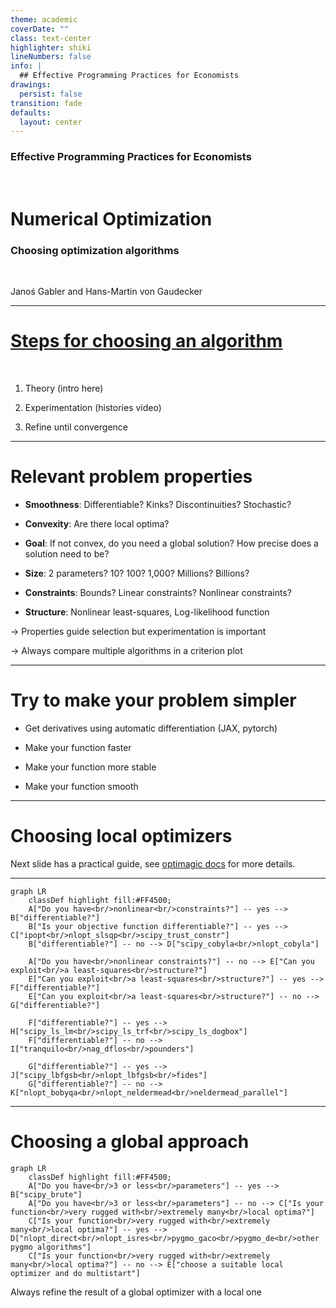 ```yaml
---
theme: academic
coverDate: ""
class: text-center
highlighter: shiki
lineNumbers: false
info: |
  ## Effective Programming Practices for Economists
drawings:
  persist: false
transition: fade
defaults:
  layout: center
---
```


### Effective Programming Practices for Economists

<br/>

# Numerical Optimization

### Choosing optimization algorithms

<br/>

Janoś Gabler and Hans-Martin von Gaudecker

---

# [Steps for choosing an algorithm](https://optimagic.readthedocs.io/en/latest/how_to/how_to_algorithm_selection.html#the-three-steps-for-selecting-algorithms)

<br/>

1. Theory (intro here)

1. Experimentation (histories video)

1. Refine until convergence

---

# Relevant problem properties

- **Smoothness**: Differentiable? Kinks? Discontinuities? Stochastic?

- **Convexity**: Are there local optima?

- **Goal**: If not convex, do you need a global solution? How precise does a solution
  need to be?

- **Size**: 2 parameters? 10? 100? 1,000? Millions? Billions?

- **Constraints**: Bounds? Linear constraints? Nonlinear constraints?

- **Structure**: Nonlinear least-squares, Log-likelihood function

$\rightarrow$ Properties guide selection but experimentation is important

$\rightarrow$ Always compare multiple algorithms in a criterion plot

---

# Try to make your problem simpler

- Get derivatives using automatic differentiation (JAX, pytorch)

- Make your function faster

- Make your function more stable

- Make your function smooth

---

# Choosing local optimizers

Next slide has a practical guide, see [optimagic
docs](https://optimagic.readthedocs.io/en/latest/how_to/how_to_algorithm_selection.html#how-to-select-a-local-optimizer)
for more details.

---

```mermaid {theme: 'dark', scale: 0.6}
graph LR
    classDef highlight fill:#FF4500;
    A["Do you have<br/>nonlinear<br/>constraints?"] -- yes --> B["differentiable?"]
    B["Is your objective function differentiable?"] -- yes --> C["ipopt<br/>nlopt_slsqp<br/>scipy_trust_constr"]
    B["differentiable?"] -- no --> D["scipy_cobyla<br/>nlopt_cobyla"]

    A["Do you have<br/>nonlinear constraints?"] -- no --> E["Can you exploit<br/>a least-squares<br/>structure?"]
    E["Can you exploit<br/>a least-squares<br/>structure?"] -- yes --> F["differentiable?"]
    E["Can you exploit<br/>a least-squares<br/>structure?"] -- no --> G["differentiable?"]

    F["differentiable?"] -- yes --> H["scipy_ls_lm<br/>scipy_ls_trf<br/>scipy_ls_dogbox"]
    F["differentiable?"] -- no --> I["tranquilo<br/>nag_dflos<br/>pounders"]

    G["differentiable?"] -- yes --> J["scipy_lbfgsb<br/>nlopt_lbfgsb<br/>fides"]
    G["differentiable?"] -- no --> K["nlopt_bobyqa<br/>nlopt_neldermead<br/>neldermead_parallel"]
```

---

# Choosing a global approach

```mermaid {theme: 'dark', scale: 0.6}
graph LR
    classDef highlight fill:#FF4500;
    A["Do you have<br/>3 or less<br/>parameters"] -- yes --> B["scipy_brute"]
    A["Do you have<br/>3 or less<br/>parameters"] -- no --> C["Is your function<br/>very rugged with<br/>extremely many<br/>local optima?"]
    C["Is your function<br/>very rugged with<br/>extremely many<br/>local optima?"] -- yes --> D["nlopt_direct<br/>nlopt_isres<br/>pygmo_gaco<br/>pygmo_de<br/>other pygmo algorithms"]
    C["Is your function<br/>very rugged with<br/>extremely many<br/>local optima?"] -- no --> E["choose a suitable local optimizer and do multistart"]
```

Always refine the result of a global optimizer with a local one
